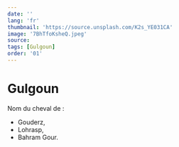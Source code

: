 ```yaml
---
date: ''
lang: 'fr'
thumbnail: 'https://source.unsplash.com/K2s_YE031CA'
image: '7BhTfoKsheQ.jpeg'
source:
tags: [Gulgoun]
order: '01'
---
```


<!-- LTeX: language=fr -->

# Gulgoun

Nom du cheval de :

- Gouderz,
- Lohrasp,
- Bahram Gour.
